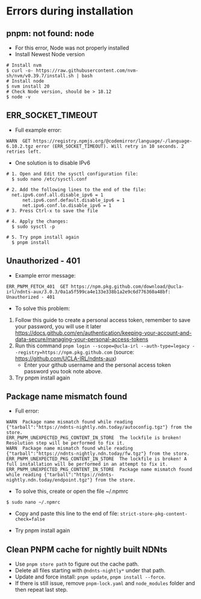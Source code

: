 # Errors during installation 
## pnpm: not found: node
  - For this error, Node was not properly installed
  - Install Newest Node version
  ```
  # Install nvm
  $ curl -o- https://raw.githubusercontent.com/nvm-sh/nvm/v0.39.7/install.sh | bash
  # Install node
  $ nvm install 20
  # Check Node version, should be > 18.12
  $ node -v
  ```

## ERR_SOCKET_TIMEOUT
  - Full example error: 
  
```
WARN  GET https://registry.npmjs.org/@codemirror/language/-/language-6.10.2.tgz error (ERR_SOCKET_TIMEOUT). Will retry in 10 seconds. 2 retries left.
```

  - One solution is to disable IPv6
  ```
  # 1. Open and Edit the sysctl configuration file:
    $ sudo nano /etc/sysctl.conf
  
  # 2. Add the following lines to the end of the file:
  	net.ipv6.conf.all.disable_ipv6 = 1
		net.ipv6.conf.default.disable_ipv6 = 1
		net.ipv6.conf.lo.disable_ipv6 = 1
  # 3. Press Ctrl-x to save the file

  # 4. Apply the changes:
    $ sudo sysctl -p
  
  # 5. Try pnpm install again
    $ pnpm install
  ```

## Unauthorized - 401
  - Example error message:
  ```
  ERR_PNPM_FETCH_401  GET https://npm.pkg.github.com/download/@ucla-irl/ndnts-aux/3.0.3/0a1a5f599ca4e133e338b1a2e9c6d776360a48bf: Unauthorized - 401
  ```

- To solve this problem:
1. Follow this guide to create a personal access token, remember to save your password, you will use it later https://docs.github.com/en/authentication/keeping-your-account-and-data-secure/managing-your-personal-access-tokens
2. Run this command  ```pnpm login --scope=@ucla-irl --auth-type=legacy --registry=https://npm.pkg.github.com``` (source: https://github.com/UCLA-IRL/ndnts-aux)
    - Enter your github username and the personal access token password you took note above.
3. Try pnpm install again
      
## Package name mismatch found
  - Full error:
  ```
  WARN  Package name mismatch found while reading {"tarball":"https://ndnts-nightly.ndn.today/autoconfig.tgz"} from the store.
  ERR_PNPM_UNEXPECTED_PKG_CONTENT_IN_STORE  The lockfile is broken! Resolution step will be performed to fix it.
  WARN  Package name mismatch found while reading {"tarball":"https://ndnts-nightly.ndn.today/fw.tgz"} from the store.
  ERR_PNPM_UNEXPECTED_PKG_CONTENT_IN_STORE  The lockfile is broken! A full installation will be performed in an attempt to fix it.
  ERR_PNPM_UNEXPECTED_PKG_CONTENT_IN_STORE  Package name mismatch found while reading {"tarball":"https://ndnts-nightly.ndn.today/endpoint.tgz"} from the store.
  ```
  - To solve this, create or open the file ~/.npmrc
  ```
  $ sudo nano ~/.npmrc
  ```
  - Copy and paste this line to the end of file:
  ```strict-store-pkg-content-check=false```

  - Try pnpm install again

## Clean PNPM cache for nightly built NDNts

- Use `pnpm store path` to figure out the cache path.
- Delete all files starting with `@ndnts-nightly*` under that path.
- Update and force install: `pnpm update`, `pnpm install --force`.
- If there is still issue, remove `pnpm-lock.yaml` and `node_modules` folder and then repeat last step.
